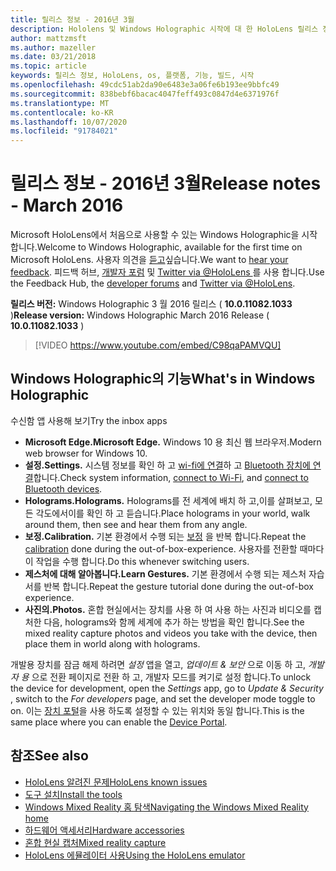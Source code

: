 ```yaml
---
title: 릴리스 정보 - 2016년 3월
description: Hololens 및 Windows Holographic 시작에 대 한 HoloLens 릴리스 정보입니다.
author: mattzmsft
ms.author: mazeller
ms.date: 03/21/2018
ms.topic: article
keywords: 릴리스 정보, HoloLens, os, 플랫폼, 기능, 빌드, 시작
ms.openlocfilehash: 49cdc51ab2da90e6483e3a06fe6b193ee9bbfc49
ms.sourcegitcommit: 838bebf6bacac4047feff493c0847d4e6371976f
ms.translationtype: MT
ms.contentlocale: ko-KR
ms.lasthandoff: 10/07/2020
ms.locfileid: "91784021"
---
```

# <a name="release-notes---march-2016"></a><span data-ttu-id="21003-104">릴리스 정보 - 2016년 3월</span><span class="sxs-lookup"><span data-stu-id="21003-104">Release notes - March 2016</span></span>

<span data-ttu-id="21003-105">Microsoft HoloLens에서 처음으로 사용할 수 있는 Windows Holographic을 시작 합니다.</span><span class="sxs-lookup"><span data-stu-id="21003-105">Welcome to Windows Holographic, available for the first time on Microsoft HoloLens.</span></span> <span data-ttu-id="21003-106">사용자 의견을 [듣고](https://docs.microsoft.com/windows/mixed-reality/give-us-feedback)싶습니다.</span><span class="sxs-lookup"><span data-stu-id="21003-106">We want to [hear your feedback](https://docs.microsoft.com/windows/mixed-reality/give-us-feedback).</span></span> <span data-ttu-id="21003-107">피드백 허브, [개발자 포럼](https://forums.hololens.com) 및 [Twitter via @HoloLens ](https://twitter.com/hololens)를 사용 합니다.</span><span class="sxs-lookup"><span data-stu-id="21003-107">Use the Feedback Hub, the [developer forums](https://forums.hololens.com) and [Twitter via @HoloLens](https://twitter.com/hololens).</span></span>

<span data-ttu-id="21003-108">**릴리스 버전:** Windows Holographic 3 월 2016 릴리스 ( **10.0.11082.1033** )</span><span class="sxs-lookup"><span data-stu-id="21003-108">**Release version:** Windows Holographic March 2016 Release ( **10.0.11082.1033** )</span></span>

>[!VIDEO https://www.youtube.com/embed/C98qaPAMVQU]

## <a name="whats-in-windows-holographic"></a><span data-ttu-id="21003-109">Windows Holographic의 기능</span><span class="sxs-lookup"><span data-stu-id="21003-109">What's in Windows Holographic</span></span>

<span data-ttu-id="21003-110">수신함 앱 사용해 보기</span><span class="sxs-lookup"><span data-stu-id="21003-110">Try the inbox apps</span></span>
* <span data-ttu-id="21003-111">**Microsoft Edge.**</span><span class="sxs-lookup"><span data-stu-id="21003-111">**Microsoft Edge.**</span></span> <span data-ttu-id="21003-112">Windows 10 용 최신 웹 브라우저.</span><span class="sxs-lookup"><span data-stu-id="21003-112">Modern web browser for Windows 10.</span></span>
* <span data-ttu-id="21003-113">**설정.**</span><span class="sxs-lookup"><span data-stu-id="21003-113">**Settings.**</span></span> <span data-ttu-id="21003-114">시스템 정보를 확인 하 고 [wi-fi에 연결](https://docs.microsoft.com/windows/mixed-reality/connecting-to-wi-fi-on-hololens)하 고 [Bluetooth 장치에 연결](https://docs.microsoft.com/windows/mixed-reality/discover/hardware-accessories)합니다.</span><span class="sxs-lookup"><span data-stu-id="21003-114">Check system information, [connect to Wi-Fi](https://docs.microsoft.com/windows/mixed-reality/connecting-to-wi-fi-on-hololens), and [connect to Bluetooth devices](https://docs.microsoft.com/windows/mixed-reality/discover/hardware-accessories).</span></span>
* <span data-ttu-id="21003-115">**Holograms.**</span><span class="sxs-lookup"><span data-stu-id="21003-115">**Holograms.**</span></span> <span data-ttu-id="21003-116">Holograms를 전 세계에 배치 하 고,이를 살펴보고, 모든 각도에서이를 확인 하 고 듣습니다.</span><span class="sxs-lookup"><span data-stu-id="21003-116">Place holograms in your world, walk around them, then see and hear them from any angle.</span></span>
* <span data-ttu-id="21003-117">**보정.**</span><span class="sxs-lookup"><span data-stu-id="21003-117">**Calibration.**</span></span> <span data-ttu-id="21003-118">기본 환경에서 수행 되는 [보정](https://docs.microsoft.com/windows/mixed-reality/calibration) 을 반복 합니다.</span><span class="sxs-lookup"><span data-stu-id="21003-118">Repeat the [calibration](https://docs.microsoft.com/windows/mixed-reality/calibration) done during the out-of-box-experience.</span></span> <span data-ttu-id="21003-119">사용자를 전환할 때마다이 작업을 수행 합니다.</span><span class="sxs-lookup"><span data-stu-id="21003-119">Do this whenever switching users.</span></span>
* <span data-ttu-id="21003-120">**제스처에 대해 알아봅니다.**</span><span class="sxs-lookup"><span data-stu-id="21003-120">**Learn Gestures.**</span></span> <span data-ttu-id="21003-121">기본 환경에서 수행 되는 제스처 자습서를 반복 합니다.</span><span class="sxs-lookup"><span data-stu-id="21003-121">Repeat the gesture tutorial done during the out-of-box experience.</span></span>
* <span data-ttu-id="21003-122">**사진의.**</span><span class="sxs-lookup"><span data-stu-id="21003-122">**Photos.**</span></span> <span data-ttu-id="21003-123">혼합 현실에서는 장치를 사용 하 여 사용 하는 사진과 비디오를 캡처한 다음, holograms와 함께 세계에 추가 하는 방법을 확인 합니다.</span><span class="sxs-lookup"><span data-stu-id="21003-123">See the mixed reality capture photos and videos you take with the device, then place them in world along with holograms.</span></span>

<span data-ttu-id="21003-124">개발용 장치를 잠금 해제 하려면 *설정* 앱을 열고, *업데이트 & 보안* 으로 이동 하 고, *개발자 용* 으로 전환 페이지로 전환 하 고, 개발자 모드를 켜기로 설정 합니다.</span><span class="sxs-lookup"><span data-stu-id="21003-124">To unlock the device for development, open the *Settings* app, go to *Update & Security* , switch to the *For developers* page, and set the developer mode toggle to on.</span></span> <span data-ttu-id="21003-125">이는 [장치 포털](https://docs.microsoft.com/windows/mixed-reality/develop/platform-capabilities-and-apis/using-the-windows-device-portal)을 사용 하도록 설정할 수 있는 위치와 동일 합니다.</span><span class="sxs-lookup"><span data-stu-id="21003-125">This is the same place where you can enable the [Device Portal](https://docs.microsoft.com/windows/mixed-reality/develop/platform-capabilities-and-apis/using-the-windows-device-portal).</span></span>

## <a name="see-also"></a><span data-ttu-id="21003-126">참조</span><span class="sxs-lookup"><span data-stu-id="21003-126">See also</span></span>
* [<span data-ttu-id="21003-127">HoloLens 알려진 문제</span><span class="sxs-lookup"><span data-stu-id="21003-127">HoloLens known issues</span></span>](https://docs.microsoft.com/windows/mixed-reality/hololens-known-issues)
* [<span data-ttu-id="21003-128">도구 설치</span><span class="sxs-lookup"><span data-stu-id="21003-128">Install the tools</span></span>](https://docs.microsoft.com/windows/mixed-reality/develop/install-the-tools)
* [<span data-ttu-id="21003-129">Windows Mixed Reality 홈 탐색</span><span class="sxs-lookup"><span data-stu-id="21003-129">Navigating the Windows Mixed Reality home</span></span>](https://docs.microsoft.com/windows/mixed-reality/discover/navigating-the-windows-mixed-reality-home)
* [<span data-ttu-id="21003-130">하드웨어 액세서리</span><span class="sxs-lookup"><span data-stu-id="21003-130">Hardware accessories</span></span>](https://docs.microsoft.com/windows/mixed-reality/discover/hardware-accessories)
* [<span data-ttu-id="21003-131">혼합 현실 캡처</span><span class="sxs-lookup"><span data-stu-id="21003-131">Mixed reality capture</span></span>](https://docs.microsoft.com/windows/mixed-reality/mixed-reality-capture)
* [<span data-ttu-id="21003-132">HoloLens 에뮬레이터 사용</span><span class="sxs-lookup"><span data-stu-id="21003-132">Using the HoloLens emulator</span></span>](https://docs.microsoft.com/windows/mixed-reality/develop/platform-capabilities-and-apis/using-the-hololens-emulator)
